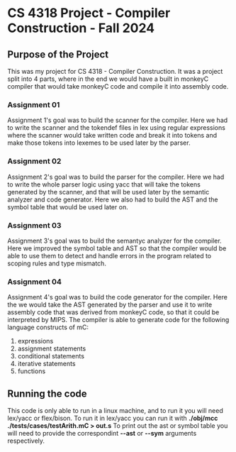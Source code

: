 # CS 4318 Project - Compiler Construction - Fall 2024
## Purpose of the Project
This was my project for CS 4318 - Compiler Construction. It was a project split into 4 parts, where in the end we would have a built in monkeyC compiler that would take monkeyC code and compile it into assembly code.

### Assignment 01
Assignment 1's goal was to build the scanner for the compiler.
Here we had to write the scanner and the tokendef files in lex using regular expressions where
the scanner would take written code and break it into tokens and make those tokens into lexemes to be used later by the parser.

### Assignment 02
Assignment 2's goal was to build the parser for the compiler.
Here we had to write the whole parser logic using yacc that will take the tokens generated by the scanner,
and that will be used later by the semantic analyzer and code generator.
Here we also had to build the AST and the symbol table that would be used later on.

### Assignment 03
Assignment 3's goal was to build the semantyc analyzer for the compiler.
Here we improved the symbol table and AST so that the compiler would be able to use them to detect and handle errors in the program
related to scoping rules and type mismatch.

### Assignment 04
Assignment 4's goal was to build the code generator for the compiler.
Here the we would take the AST generated by the parser and use it to write assembly code
that was derived from monkeyC code, so that it could be interpreted by MIPS.
The compiler is able to generate code for the following language constructs of mC:
   1. expressions
   2. assignment statements
   3. conditional statements
   4. iterative statements
   5. functions

## Running the code
This code is only able to run in a linux machine, and to run it you will need lex/yacc or flex/bison.
To run it in lex/yacc you can run it with **./obj/mcc ./tests/cases/testArith.mC > out.s**
To print out the ast or symbol table you will need to provide the correspondint **--ast** or **--sym** arguments respectively.

